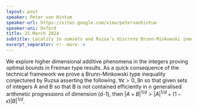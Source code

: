 ```yaml
---
layout: post
speaker: Peter van Hintum
speaker-url: https://sites.google.com/view/petervanhintum
speaker-uni: Oxford
title: 25 March 2024
subtitle: Locality in sumsets and Ruzsa’s discrete Brunn-Minkowski inequality
excerpt_separator: <!--more-->
---
```

We explore higher dimensional additive phenomena 
in the integers proving optimal bounds in Freiman type results. 
As a quick consequence of the technical framework 
we prove a Brunn-Minkowski type inequality conjectured 
by Ruzsa asserting the following. 
$\forall \epsilon>0,\exists n$ so that given sets 
of integers A and B so that B is not contained efficiently 
in n generalised arithmetic progressions of dimension (d-1), 
then $|A+B|^{1/d}> |A|^{1/d} + (1-\epsilon)|B|^{1/d}$.
<!--more-->
